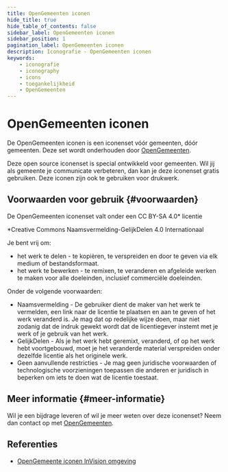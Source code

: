 ```yaml
---
title: OpenGemeenten iconen
hide_title: true
hide_table_of_contents: false
sidebar_label: OpenGemeenten iconen
sidebar_position: 1
pagination_label: OpenGemeenten iconen
description: Iconografie - OpenGemeenten iconen
keywords:
	- iconografie
	- iconography
	- icons
	- toegankelijkheid
	- OpenGemeenten
---
```


<!-- @license CC0-1.0 -->

# OpenGemeenten iconen

De OpenGemeenten iconen is een iconenset vóór gemeenten, dóór gemeenten. Deze set wordt onderhouden door [OpenGemeenten](https://www.opengemeenten.nl/projecten/iconen).

Deze open source iconenset is special ontwikkeld voor gemeenten. Wil jij als gemeente je communicate verbeteren, dan kan je deze iconenset gratis gebruiken. Deze iconen zijn ook te gebruiken voor drukwerk.

## Voorwaarden voor gebruik {#voorwaarden}

De OpenGemeenten iconenset valt onder een CC BY-SA 4.0\* licentie

\*Creative Commons Naamsvermelding-GelijkDelen 4.0 Internationaal

Je bent vrij om:

- het werk te delen - te kopièren, te verspreiden en door te geven via elk medium of bestandsformaat.
- het werk te bewerken - te remixen, te veranderen en afgeleide werken te maken voor alle doeleinden, inclusief commerciële doeleinden.

Onder de volgende voorwaarden:

- Naamsvermelding - De gebruiker dient de maker van het werk te vermelden, een link naar de licentie te plaatsen en aan te geven of het werk veranderd is. Je mag dat op redelijke wijze doen, maar niet zodanig dat de indruk gewekt wordt dat de licentiegever instemt met je werk of je gebruik van het werk.
- GelijkDelen - Als je het werk hebt geremixt, veranderd, of op het werk hebt voortgebouwd, moet je het veranderde material verspreiden onder dezelfde licentie als het originele werk.
- Geen aanvullende restricties - Je mag geen juridische voorwaarden of technologische voorzieningen toepassen die anderen er juridisch in beperken om iets te doen wat de licentie toestaat.

## Meer informatie {#meer-informatie}

Wil je een bijdrage leveren of wil je meer weten over deze iconenset? Neem dan contact op met [OpenGemeenten](https://www.linkedin.com/company/opengemeenten).

## Referenties

- [OpenGemeente iconen InVision omgeving](https://projects.invisionapp.com/share/EX128WTLTQ7F#/screens/463025527)
